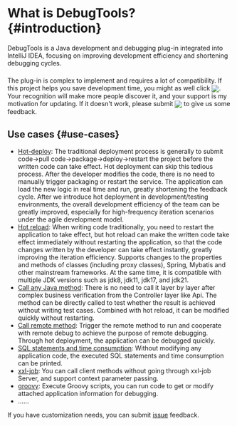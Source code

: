 # What is DebugTools? {#introduction}

DebugTools is a Java development and debugging plug-in integrated into IntelliJ IDEA, focusing on improving development efficiency and shortening debugging cycles.

<div class="tip custom-block" style="padding-top: 8px">
The plug-in is complex to implement and requires a lot of compatibility. If this project helps you save development time, you might as well click <a target="_blank" href="https://github.com/java-hot-deploy/debug-tools"><img src="https://img.shields.io/github/stars/java-hot-deploy/debug-tools?style=flat&logo=GitHub" style="display: inline-block; vertical-align: middle;" /></a>. Your recognition will make more people discover it, and your support is my motivation for updating. If it doesn't work, please submit <a target="_blank" href="https://github.com/java-hot-deploy/debug-tools/issues"><img src="https://img.shields.io/github/issues-closed/java-hot-deploy/debug-tools?style=flat&logo=github" style="display: inline-block; vertical-align: middle;" /></a> to give us some feedback.
</div>

## Use cases {#use-cases}

- [Hot-deploy](hot-deploy): The traditional deployment process is generally to submit code->pull code->package->deploy->restart the project before the written code can take effect. Hot deployment can skip this tedious process. After the developer modifies the code, there is no need to manually trigger packaging or restart the service. The application can load the new logic in real time and run, greatly shortening the feedback cycle. After we introduce hot deployment in development/testing environments, the overall development efficiency of the team can be greatly improved, especially for high-frequency iteration scenarios under the agile development model.
- [Hot reload](hot-reload): When writing code traditionally, you need to restart the application to take effect, but hot reload can make the written code take effect immediately without restarting the application, so that the code changes written by the developer can take effect instantly, greatly improving the iteration efficiency. Supports changes to the properties and methods of classes (including proxy classes), Spring, Mybatis and other mainstream frameworks. At the same time, it is compatible with multiple JDK versions such as jdk8, jdk11, jdk17, and jdk21.
- [Call any Java method](attach-local): There is no need to call it layer by layer after complex business verification from the Controller layer like Api. The method can be directly called to test whether the result is achieved without writing test cases. Combined with hot reload, it can be modified quickly without restarting.
- [Call remote method](attach-remote): Trigger the remote method to run and cooperate with remote debug to achieve the purpose of remote debugging. Through hot deployment, the application can be debugged quickly.
- [SQL statements and time consumption](sql): Without modifying any application code, the executed SQL statements and time consumption can be printed.
- [xxl-job](xxl-job): You can call client methods without going through xxl-job Server, and support context parameter passing.
- [groovy](groovy-execute): Execute Groovy scripts, you can run code to get or modify attached application information for debugging.
- ......

If you have customization needs, you can submit [issue](https://github.com/java-hot-deploy/debug-tools/issues) feedback.
